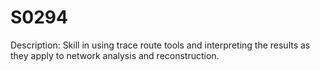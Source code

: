 # S0294
Description: Skill in using trace route tools and interpreting the results as they apply to network analysis and reconstruction.
